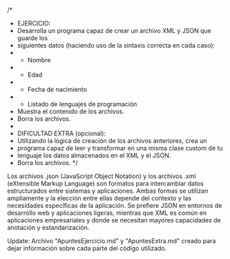 /\*

- EJERCICIO:
- Desarrolla un programa capaz de crear un archivo XML y JSON que guarde los
- siguientes datos (haciendo uso de la sintaxis correcta en cada caso):
- - Nombre
- - Edad
- - Fecha de nacimiento
- - Listado de lenguajes de programación
- Muestra el contenido de los archivos.
- Borra los archivos.
-
- DIFICULTAD EXTRA (opcional):
- Utilizando la lógica de creación de los archivos anteriores, crea un
- programa capaz de leer y transformar en una misma clase custom de tu
- lenguaje los datos almacenados en el XML y el JSON.
- Borra los archivos.
  \*/

Los archivos .json (JavaScript Object Notation) y los archivos .xml (eXtensible Markup Language) son formatos para intercambiar datos estructurados entre sistemas y aplicaciones. Ambas formas se utilizan ampliamente y la elección entre ellas depende del contexto y las necesidades específicas de la aplicación. Se prefiere JSON en entornos de desarrollo web y aplicaciones ligeras, mientras que XML es común en aplicaciones empresariales y donde se necesitan mayores capacidades de anotación y estandarización.

Update: Archivo "ApuntesEjercicio.md" y "ApuntesExtra.md" creado para dejar información sobre cada parte del código utilizado.
